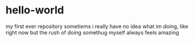 # hello-world
my first ever repository
sometiems i really have no idea what im doing, like right now but the rush of doing somethug myself always feels amazing
